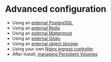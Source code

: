 # Advanced configuration

- Using an [external PostgreSQL](external-db/index.md)
- Using an [external Redis](external-redis/index.md)
- Using an [external Mattermost](external-mattermost/index.md)
- Using an [external Gitaly](external-gitaly/index.md)
- Using an [external object storage](external-object-storage/index.md)
- Using your own [Nginx ingress controller](external-nginx/index.md)
- After install, [managing Persistent Volumes](persistent-volumes/index.md)
